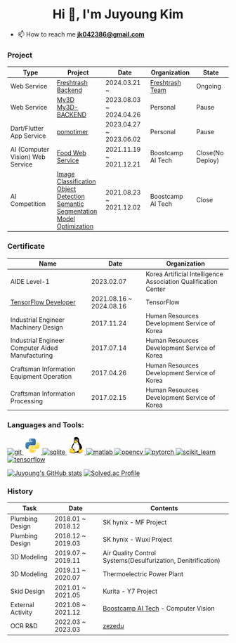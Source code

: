 <h1 align="center">Hi 👋, I'm Juyoung Kim</h1>

- 📫 How to reach me **jk042386@gmail.com**

<h3 align="left">Project</h3>

| Type | Project  | Date  | Organization  | State |
|---|---|---|---|---|
| Web Service | [Freshtrash Backend](https://github.com/fresh-trash-project/fresh-trash-backend) | 2024.03.21 ~ | [Freshtrash Team](https://github.com/fresh-trash-project) | Ongoing |
| Web Service | [My3D](https://github.com/JadeKim042386/My3d) <br> [My3D-BACKEND](https://github.com/JadeKim042386/My3d-BACKEND) | 2023.08.03 ~ 2024.04.26 | Personal | Pause |
| Dart/Flutter App Service | [pomotimer](https://github.com/JadeKim042386/pomotimer) | 2023.04.27 ~ 2023.06.02 | Personal | Pause |
| AI (Computer Vision) Web Service | [Food Web Service](https://github.com/JadeKim042386/final-project-level3-cv-18)  | 2021.11.19 ~ 2021.12.21 | Boostcamp AI Tech | Close(No Deploy) |
| AI Competition | [Image Classification](https://github.com/JadeKim042386/image-classification-level1-09) <br> [Object Detection](https://github.com/JadeKim042386/object-detection-level2-cv-17) <br> [Semantic Segmentation](https://github.com/JadeKim042386/semantic-segmentation-level2-cv-17) <br> [Model Optimization](https://github.com/JadeKim042386/model-optimization-level3-cv-17) | 2021.08.23 ~ 2021.12.02 |  Boostcamp AI Tech | Close |



<h3 align="left">Certificate</h3>

| Name  | Date  | Organization  |
|---|---|---|
| AIDE Level-1  | 2023.02.07 | Korea Artificial Intelligence Association Qualification Center |
| [TensorFlow Developer](https://www.credential.net/1fd6e6f3-6ac7-4247-9fb3-1393c4405c33#gs.f4jpqz)  | 2021.08.16 ~ 2024.08.16  |  TensorFlow |
| Industrial Engineer Machinery Design |  2017.11.24  |  Human Resources Development Service of Korea |
| Industrial Engineer Computer Aided Manufacturing  | 2017.07.14 | Human Resources Development Service of Korea |
| Craftsman Information Equipment Operation | 2017.04.26 | Human Resources Development Service of Korea |
| Craftsman Information Processing | 2017.02.15 | Human Resources Development Service of Korea |

<h3 align="left">Languages and Tools:</h3>
<a href="https://git-scm.com/" target="_blank"> <img src="https://www.vectorlogo.zone/logos/git-scm/git-scm-icon.svg" alt="git" width="40" height="40"/> </a> <a href="https://www.python.org" target="_blank"> <img src="https://raw.githubusercontent.com/devicons/devicon/master/icons/python/python-original.svg" alt="python" width="40" height="40"/> </a> <a href="https://www.sqlite.org/" target="_blank"> <img src="https://www.vectorlogo.zone/logos/sqlite/sqlite-icon.svg" alt="sqlite" width="40" height="40"/> </a> <a href="https://www.linux.org/" target="_blank"> <img src="https://raw.githubusercontent.com/devicons/devicon/master/icons/linux/linux-original.svg" alt="linux" width="40" height="40"/> </a> <a href="https://www.mathworks.com/" target="_blank"> <img src="https://upload.wikimedia.org/wikipedia/commons/2/21/Matlab_Logo.png" alt="matlab" width="40" height="40"/> </a> <a href="https://opencv.org/" target="_blank"> <img src="https://www.vectorlogo.zone/logos/opencv/opencv-icon.svg" alt="opencv" width="40" height="40"/> </a> <a href="https://pytorch.org/" target="_blank"> <img src="https://www.vectorlogo.zone/logos/pytorch/pytorch-icon.svg" alt="pytorch" width="40" height="40"/> </a> <a href="https://scikit-learn.org/" target="_blank"> <img src="https://upload.wikimedia.org/wikipedia/commons/0/05/Scikit_learn_logo_small.svg" alt="scikit_learn" width="40" height="40"/> </a> <a href="https://www.tensorflow.org" target="_blank"> <img src="https://www.vectorlogo.zone/logos/tensorflow/tensorflow-icon.svg" alt="tensorflow" width="40" height="40"/> </a> </p>


[![Juyoung's GitHub stats](https://github-readme-stats.vercel.app/api?username=JadeKim042386)](https://github.com/anuraghazra/github-readme-stats)
[![Solved.ac Profile](http://mazassumnida.wtf/api/v2/generate_badge?boj=holmes9921)](https://solved.ac/holmes9921/)

<h3 align="left">History</h3>

| Task  | Date  | Contents  |
|---|---|---|
| Plumbing Design  | 2018.01 ~ 2018.12  |  SK hynix - MF Project |
| Plumbing Design |  2018.12 ~ 2019.03  |  SK hynix - Wuxi Project |
| 3D Modeling  | 2019.07 ~  2019.11 | Air Quality Control Systems(Desulfurization, Denitrification) |
| 3D Modeling | 2019.11 ~ 2020.07 | Thermoelectric Power Plant |
| Skid Design | 2021.01 ~ 2021.05 | Kurita - Y7 Project |
| External Activity | 2021.08 ~ 2021.12 | [Boostcamp AI Tech](https://boostcamp.connect.or.kr/) - Computer Vision |
| OCR R&D | 2022.03 ~ 2023.03 | [zezedu](https://zezedu.com/) |



